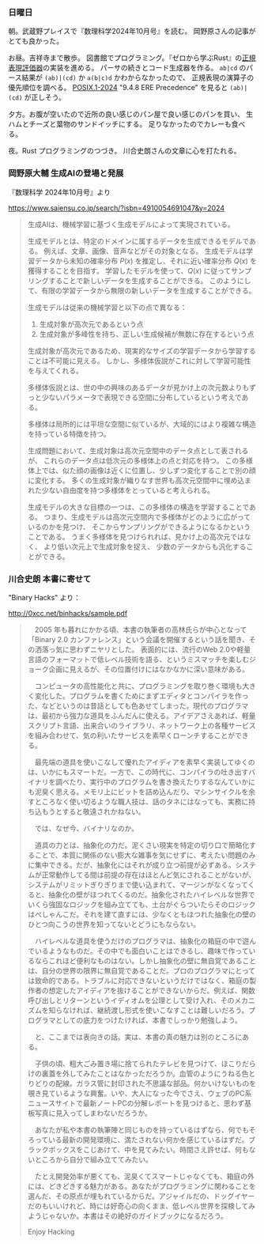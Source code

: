 ### 日曜日

朝。武蔵野プレイスで『数理科学2024年10月号』を読む。
岡野原さんの記事がとても良かった。

お昼。吉祥寺まで散歩。
図書館でプログラミング。『ゼロから学ぶRust』の[正規表現評価器](https://github.com/toasa/zlr/tree/main/ch06/src)の実装を進める。
パーサの続きとコード生成器を作る。
`ab|cd` のパース結果が `(ab)|(cd)` か `a(b|c)d` かわからなかったので、
正規表現の演算子の優先順位を調べる。
[POSIX.1-2024](https://pubs.opengroup.org/onlinepubs/9799919799/nframe.html) "9.4.8 ERE Precedence" を見ると `(ab)|(cd)` が正しそう。

夕方。お腹が空いたので近所の良い感じのパン屋で良い感じのパンを買い、
生ハムとチーズと葉物のサンドイッチにする。
足りなかったのでカレーも食べる。

夜。Rust プログラミングのつづき。
川合史朗さんの文章に心を打たれる。

### 岡野原大輔 生成AIの登場と発展

『数理科学 2024年10月号』より

https://www.saiensu.co.jp/search/?isbn=4910054691047&y=2024

> 生成AIは、機械学習に基づく生成モデルによって実現されている。
> 
> 生成モデルとは、特定のドメインに属するデータを生成できるモデルである。
> 例えば、文章、画像、音声などがその対象となる。
> 生成モデルは学習データから未知の確率分布 $P(x)$ を推定し、それに近い確率分布 $Q(x)$ を獲得することを目指す。
> 学習したモデルを使って、$Q(x)$ に従ってサンプリングすることで新しいデータを生成することができる。
> このようにして、有限の学習データから無限の新しいデータを生成することができる。
> 
> 生成モデルは従来の機械学習と以下の点で異なる：
> 
> 1. 生成対象が高次元であるという点
> 2. 生成対象が多峰性を持ち、正しい生成候補が無数に存在するという点
> 
> 生成対象が高次元であるため、現実的なサイズの学習データから学習することは不可能に見える。
> しかし、多様体仮説がこれに対して学習可能性を与えてくれる。
> 
> 多様体仮説とは、世の中の興味のあるデータが見かけ上の次元数よりもずっと少ないパラメータで表現できる空間に分布しているという考えである。
> 
> 多様体は局所的には平坦な空間に似ているが、大域的にはより複雑な構造を持っている特徴を持つ。
> 
> 生成問題において、生成対象は高次元空間中のデータ点として表されるが、
> これらのデータ点は低次元の多様体上の点と対応を持つ。
> この多様体上では、似た顔の画像は近くに位置し、少しずつ変化することで別の顔に変化する。
> 多くの生成対象が織りなす世界も高次元空間中に埋め込まれた少ない自由度を持つ多様体をとっていると考えられる。
> 
> 生成モデルの大きな目標の一つは、この多様体の構造を学習することである。
> つまり、生成モデルは高次元空間内で多様体がどのように広がっているのかを見つけ、
> そこからサンプリングができるようになるかということである。
> うまく多様体を見つけられれば、見かけ上の高次元ではなく、
> より低い次元上で生成対象を捉え、
> 少数のデータからも汎化することができる。

### 川合史朗 本書に寄せて

"Binary Hacks" より：

http://0xcc.net/binhacks/sample.pdf

> 　2005 年も暮れにかかる頃、本書の執筆者の高林氏らが中心となって「Binary 2.0 カンファレンス」という会議を開催するという話を聞き、その洒落っ気に思わずニヤリとした。
> 表面的には、流行のWeb 2.0や軽量言語のフォーマットで低レベル技術を語る、というミスマッチを楽しむジョーク企画に見えるが、その位置付けにはなかなかに深い意味がある。
> 
> 　コンピュータの高性能化と共に、プログラミングを取り巻く環境も大きく変化した。プログラムを書くためにまずエディタとコンパイラを作った、などというのは昔話としても色あせてしまった。現代のプログラマは、最初から強力な道具をふんだんに使える。アイデアさえあれば、軽量スクリプト言語、出来合いのライブラリ、ネットワーク上の各種サービスを組み合わせて、気の利いたサービスを素早くローンチすることができる。
> 
> 　最先端の道具を使いこなして優れたアイディアを素早く実装してゆくのは、いかにもスマートだ。一方で、この時代に、コンパイラの吐き出すバイナリを調べたり、実行中のプログラムを書き換えたりするなんていかにも泥臭く思える。メモリ上にビットを詰め込んだり、マシンサイクルを余すところなく使い切るような職人技は、話のタネにはなっても、実務に持ち込もうとすると敬遠されかねない。
> 
> 　では、なぜ今、バイナリなのか。
> 
> 　道具の力とは、抽象化の力だ。泥くさい現実を特定の切り口で簡略化することで、本質に関係のない膨大な雑事を気にせずに、考えたい問題のみに集中できる。だが、抽象化にはそれが成り立つ前提が必ずある。システムが正常動作してる間は前提の存在はほとんど気にされることがないが、システムがリミットぎりぎりまで使い込まれて、マージンがなくなってくると、抽象化の壁がほつれてくるのだ。抽象化されたハイレベルな世界でいくら強固なロジックを組み立てても、土台がぐらついたらそのロジックはぺしゃんこだ。それを建て直すには、少なくともほつれた抽象化の壁のひとつ向こうの世界を知ってないとどうにもならない。
> 
> 　ハイレベルな道具を使うだけのプログラマは、抽象化の箱庭の中で遊んでいるようなものだ。その中でも面白いことはできるし、趣味で作っているならこれほど便利なものはない。しかし抽象化の壁に無自覚であることは、自分の世界の限界に無自覚であることだ。プロのプログラマにとっては致命的である。トラブルに対応できないというだけではなく、箱庭の製作者の想定したアイディアを抜けることができないからだ。例えば、関数呼び出しとリターンというイディオムを公理として受け入れ、そのメカニズムを知らなければ、継続渡し形式を使いこなすことは難しいだろう。プログラマとしての底力をつけたければ、本書でしっかり勉強しよう。
> 
> 　と、ここまでは表向きの話。実は、本書の真の魅力は別のところにある。
> 
> 　子供の頃、粗大ごみ置き場に捨てられたテレビを見つけて、ほこりだらけの裏蓋を外してみたことはなかっただろうか。血管のようにうねる色とりどりの配線。ガラス管に封印された不思議な部品。何かいけないものを覗き見ているような興奮。いや、大人になった今でさえ、ウェブのPC系ニュースサイトで最新ノートPCの分解レポートを見つけると、思わず基板写真に見入ってしまわないだろうか。
> 
> 　あなたが私や本書の執筆陣と同じものを持っているはずなら、何でもそろっている最新の開発環境に、満たされない何かを感じているはずだ。ブラックボックスをこじあけて、中を見てみたい。時間さえ許せば、何もないところから自分で組み立ててみたい。
> 
> 　たとえ開発効率が悪くても、泥臭くてスマートじゃなくても、箱庭の外には、どきどきする魅力がある。あなたがプログラミングに関わることを選んだ、その原点が埋もれているからだ。アジャイルだの、ドッグイヤーだのもいいけれど、時には好奇心の向くまま、低レベル世界を探検してみようじゃないか。本書はその絶好のガイドブックになるだろう。
> 
> Enjoy Hacking